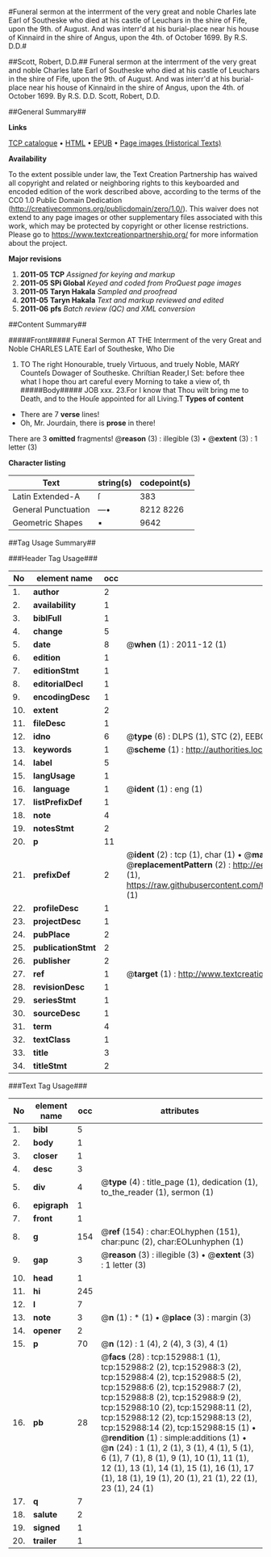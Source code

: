 #Funeral sermon at the interrment of the very great and noble Charles late Earl of Southeske who died at his castle of Leuchars in the shire of Fife, upon the 9th. of August. And was interr'd at his burial-place near his house of Kinnaird in the shire of Angus, upon the 4th. of October 1699. By R.S. D.D.#

##Scott, Robert, D.D.##
Funeral sermon at the interrment of the very great and noble Charles late Earl of Southeske who died at his castle of Leuchars in the shire of Fife, upon the 9th. of August. And was interr'd at his burial-place near his house of Kinnaird in the shire of Angus, upon the 4th. of October 1699. By R.S. D.D.
Scott, Robert, D.D.

##General Summary##

**Links**

[TCP catalogue](http://www.ota.ox.ac.uk/tcp/)  • 
[HTML](http://tei.it.ox.ac.uk/tcp/Texts-HTML/free/A92/A92748.html)  • 
[EPUB](http://tei.it.ox.ac.uk/tcp/Texts-EPUB/free/A92/A92748.epub) • 
[Page images (Historical Texts)](https://historicaltexts.jisc.ac.uk/eebo-99895526e)

**Availability**

To the extent possible under law, the Text Creation Partnership has waived all copyright and related or neighboring rights to this keyboarded and encoded edition of the work described above, according to the terms of the CC0 1.0 Public Domain Dedication (http://creativecommons.org/publicdomain/zero/1.0/). This waiver does not extend to any page images or other supplementary files associated with this work, which may be protected by copyright or other license restrictions. Please go to https://www.textcreationpartnership.org/ for more information about the project.

**Major revisions**

1. __2011-05__ __TCP__ *Assigned for keying and markup*
1. __2011-05__ __SPi Global__ *Keyed and coded from ProQuest page images*
1. __2011-05__ __Taryn Hakala__ *Sampled and proofread*
1. __2011-05__ __Taryn Hakala__ *Text and markup reviewed and edited*
1. __2011-06__ __pfs__ *Batch review (QC) and XML conversion*

##Content Summary##

#####Front#####
Funeral Sermon AT THE Interrment of the very Great and Noble CHARLES LATE Earl of Southeske, Who Die
1. TO The right Honourable, truely Virtuous, and truely Noble, MARY Counteſs Dowager of Southeske.
Chriſtian Reader,I Set: before thee what I hope thou art careful every Morning to take a view of, th
#####Body#####
JOB xxx. 23.For I know that Thou wilt bring me to Death, and to the Houſe appointed for all Living.T
**Types of content**

  * There are 7 **verse** lines!
  * Oh, Mr. Jourdain, there is **prose** in there!

There are 3 **omitted** fragments! 
 @__reason__ (3) : illegible (3)  •  @__extent__ (3) : 1 letter (3)

**Character listing**


|Text|string(s)|codepoint(s)|
|---|---|---|
|Latin Extended-A|ſ|383|
|General Punctuation|—•|8212 8226|
|Geometric Shapes|▪|9642|

##Tag Usage Summary##

###Header Tag Usage###

|No|element name|occ|attributes|
|---|---|---|---|
|1.|__author__|2||
|2.|__availability__|1||
|3.|__biblFull__|1||
|4.|__change__|5||
|5.|__date__|8| @__when__ (1) : 2011-12 (1)|
|6.|__edition__|1||
|7.|__editionStmt__|1||
|8.|__editorialDecl__|1||
|9.|__encodingDesc__|1||
|10.|__extent__|2||
|11.|__fileDesc__|1||
|12.|__idno__|6| @__type__ (6) : DLPS (1), STC (2), EEBO-CITATION (1), PROQUEST (1), VID (1)|
|13.|__keywords__|1| @__scheme__ (1) : http://authorities.loc.gov/ (1)|
|14.|__label__|5||
|15.|__langUsage__|1||
|16.|__language__|1| @__ident__ (1) : eng (1)|
|17.|__listPrefixDef__|1||
|18.|__note__|4||
|19.|__notesStmt__|2||
|20.|__p__|11||
|21.|__prefixDef__|2| @__ident__ (2) : tcp (1), char (1)  •  @__matchPattern__ (2) : ([0-9\-]+):([0-9IVX]+) (1), (.+) (1)  •  @__replacementPattern__ (2) : http://eebo.chadwyck.com/downloadtiff?vid=$1&page=$2 (1), https://raw.githubusercontent.com/textcreationpartnership/Texts/master/tcpchars.xml#$1 (1)|
|22.|__profileDesc__|1||
|23.|__projectDesc__|1||
|24.|__pubPlace__|2||
|25.|__publicationStmt__|2||
|26.|__publisher__|2||
|27.|__ref__|1| @__target__ (1) : http://www.textcreationpartnership.org/docs/. (1)|
|28.|__revisionDesc__|1||
|29.|__seriesStmt__|1||
|30.|__sourceDesc__|1||
|31.|__term__|4||
|32.|__textClass__|1||
|33.|__title__|3||
|34.|__titleStmt__|2||


###Text Tag Usage###

|No|element name|occ|attributes|
|---|---|---|---|
|1.|__bibl__|5||
|2.|__body__|1||
|3.|__closer__|1||
|4.|__desc__|3||
|5.|__div__|4| @__type__ (4) : title_page (1), dedication (1), to_the_reader (1), sermon (1)|
|6.|__epigraph__|1||
|7.|__front__|1||
|8.|__g__|154| @__ref__ (154) : char:EOLhyphen (151), char:punc (2), char:EOLunhyphen (1)|
|9.|__gap__|3| @__reason__ (3) : illegible (3)  •  @__extent__ (3) : 1 letter (3)|
|10.|__head__|1||
|11.|__hi__|245||
|12.|__l__|7||
|13.|__note__|3| @__n__ (1) : * (1)  •  @__place__ (3) : margin (3)|
|14.|__opener__|2||
|15.|__p__|70| @__n__ (12) : 1 (4), 2 (4), 3 (3), 4 (1)|
|16.|__pb__|28| @__facs__ (28) : tcp:152988:1 (1), tcp:152988:2 (2), tcp:152988:3 (2), tcp:152988:4 (2), tcp:152988:5 (2), tcp:152988:6 (2), tcp:152988:7 (2), tcp:152988:8 (2), tcp:152988:9 (2), tcp:152988:10 (2), tcp:152988:11 (2), tcp:152988:12 (2), tcp:152988:13 (2), tcp:152988:14 (2), tcp:152988:15 (1)  •  @__rendition__ (1) : simple:additions (1)  •  @__n__ (24) : 1 (1), 2 (1), 3 (1), 4 (1), 5 (1), 6 (1), 7 (1), 8 (1), 9 (1), 10 (1), 11 (1), 12 (1), 13 (1), 14 (1), 15 (1), 16 (1), 17 (1), 18 (1), 19 (1), 20 (1), 21 (1), 22 (1), 23 (1), 24 (1)|
|17.|__q__|7||
|18.|__salute__|2||
|19.|__signed__|1||
|20.|__trailer__|1||
